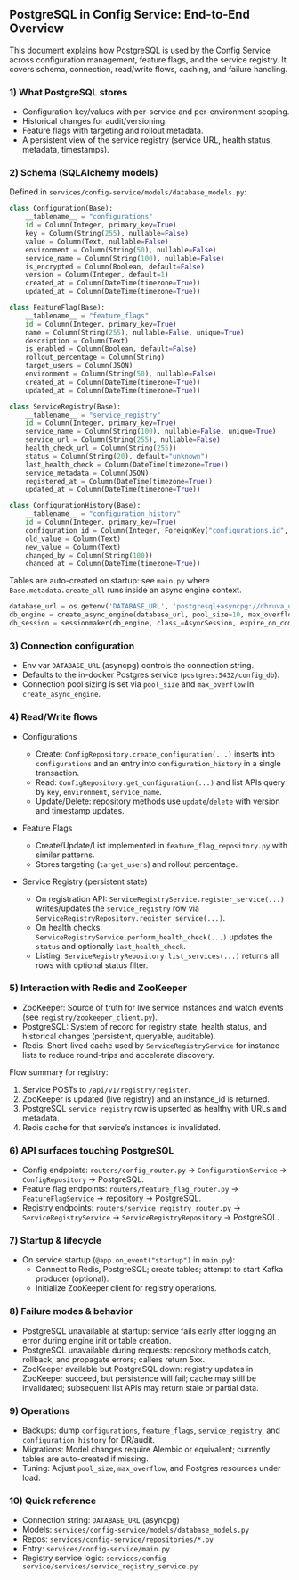 ## PostgreSQL in Config Service: End-to-End Overview

This document explains how PostgreSQL is used by the Config Service across configuration management, feature flags, and the service registry. It covers schema, connection, read/write flows, caching, and failure handling.

### 1) What PostgreSQL stores
- Configuration key/values with per-service and per-environment scoping.
- Historical changes for audit/versioning.
- Feature flags with targeting and rollout metadata.
- A persistent view of the service registry (service URL, health status, metadata, timestamps).

### 2) Schema (SQLAlchemy models)
Defined in `services/config-service/models/database_models.py`:

```20:36:services/config-service/models/database_models.py
class Configuration(Base):
    __tablename__ = "configurations"
    id = Column(Integer, primary_key=True)
    key = Column(String(255), nullable=False)
    value = Column(Text, nullable=False)
    environment = Column(String(50), nullable=False)
    service_name = Column(String(100), nullable=False)
    is_encrypted = Column(Boolean, default=False)
    version = Column(Integer, default=1)
    created_at = Column(DateTime(timezone=True))
    updated_at = Column(DateTime(timezone=True))
```

```39:54:services/config-service/models/database_models.py
class FeatureFlag(Base):
    __tablename__ = "feature_flags"
    id = Column(Integer, primary_key=True)
    name = Column(String(255), nullable=False, unique=True)
    description = Column(Text)
    is_enabled = Column(Boolean, default=False)
    rollout_percentage = Column(String)
    target_users = Column(JSON)
    environment = Column(String(50), nullable=False)
    created_at = Column(DateTime(timezone=True))
    updated_at = Column(DateTime(timezone=True))
```

```56:71:services/config-service/models/database_models.py
class ServiceRegistry(Base):
    __tablename__ = "service_registry"
    id = Column(Integer, primary_key=True)
    service_name = Column(String(100), nullable=False, unique=True)
    service_url = Column(String(255), nullable=False)
    health_check_url = Column(String(255))
    status = Column(String(20), default="unknown")
    last_health_check = Column(DateTime(timezone=True))
    service_metadata = Column(JSON)
    registered_at = Column(DateTime(timezone=True))
    updated_at = Column(DateTime(timezone=True))
```

```73:86:services/config-service/models/database_models.py
class ConfigurationHistory(Base):
    __tablename__ = "configuration_history"
    id = Column(Integer, primary_key=True)
    configuration_id = Column(Integer, ForeignKey("configurations.id", ondelete="CASCADE"))
    old_value = Column(Text)
    new_value = Column(Text)
    changed_by = Column(String(100))
    changed_at = Column(DateTime(timezone=True))
```

Tables are auto-created on startup: see `main.py` where `Base.metadata.create_all` runs inside an async engine context.

```57:74:services/config-service/main.py
database_url = os.getenv('DATABASE_URL', 'postgresql+asyncpg://dhruva_user:...@postgres:5432/config_db')
db_engine = create_async_engine(database_url, pool_size=10, max_overflow=5, echo=False)
db_session = sessionmaker(db_engine, class_=AsyncSession, expire_on_commit=False)
```

### 3) Connection configuration
- Env var `DATABASE_URL` (asyncpg) controls the connection string.
- Defaults to the in-docker Postgres service (`postgres:5432/config_db`).
- Connection pool sizing is set via `pool_size` and `max_overflow` in `create_async_engine`.

### 4) Read/Write flows

- Configurations
  - Create: `ConfigRepository.create_configuration(...)` inserts into `configurations` and an entry into `configuration_history` in a single transaction.
  - Read: `ConfigRepository.get_configuration(...)` and list APIs query by `key`, `environment`, `service_name`.
  - Update/Delete: repository methods use `update`/`delete` with version and timestamp updates.

- Feature Flags
  - Create/Update/List implemented in `feature_flag_repository.py` with similar patterns.
  - Stores targeting (`target_users`) and rollout percentage.

- Service Registry (persistent state)
  - On registration API: `ServiceRegistryService.register_service(...)` writes/updates the `service_registry` row via `ServiceRegistryRepository.register_service(...)`.
  - On health checks: `ServiceRegistryService.perform_health_check(...)` updates the `status` and optionally `last_health_check`.
  - Listing: `ServiceRegistryRepository.list_services(...)` returns all rows with optional status filter.

### 5) Interaction with Redis and ZooKeeper
- ZooKeeper: Source of truth for live service instances and watch events (see `registry/zookeeper_client.py`).
- PostgreSQL: System of record for registry state, health status, and historical changes (persistent, queryable, auditable).
- Redis: Short-lived cache used by `ServiceRegistryService` for instance lists to reduce round-trips and accelerate discovery.

Flow summary for registry:
1. Service POSTs to `/api/v1/registry/register`.
2. ZooKeeper is updated (live registry) and an instance_id is returned.
3. PostgreSQL `service_registry` row is upserted as healthy with URLs and metadata.
4. Redis cache for that service’s instances is invalidated.

### 6) API surfaces touching PostgreSQL
- Config endpoints: `routers/config_router.py` → `ConfigurationService` → `ConfigRepository` → PostgreSQL.
- Feature flag endpoints: `routers/feature_flag_router.py` → `FeatureFlagService` → repository → PostgreSQL.
- Registry endpoints: `routers/service_registry_router.py` → `ServiceRegistryService` → `ServiceRegistryRepository` → PostgreSQL.

### 7) Startup & lifecycle
- On service startup (`@app.on_event("startup")` in `main.py`):
  - Connect to Redis, PostgreSQL; create tables; attempt to start Kafka producer (optional).
  - Initialize ZooKeeper client for registry operations.

### 8) Failure modes & behavior
- PostgreSQL unavailable at startup: service fails early after logging an error during engine init or table creation.
- PostgreSQL unavailable during requests: repository methods catch, rollback, and propagate errors; callers return 5xx.
- ZooKeeper available but PostgreSQL down: registry updates in ZooKeeper succeed, but persistence will fail; cache may still be invalidated; subsequent list APIs may return stale or partial data.

### 9) Operations
- Backups: dump `configurations`, `feature_flags`, `service_registry`, and `configuration_history` for DR/audit.
- Migrations: Model changes require Alembic or equivalent; currently tables are auto-created if missing.
- Tuning: Adjust `pool_size`, `max_overflow`, and Postgres resources under load.

### 10) Quick reference
- Connection string: `DATABASE_URL` (asyncpg)
- Models: `services/config-service/models/database_models.py`
- Repos: `services/config-service/repositories/*.py`
- Entry: `services/config-service/main.py`
- Registry service logic: `services/config-service/services/service_registry_service.py`



